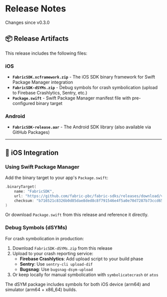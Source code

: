 # Release Notes

Changes since v0.3.0


## 📦 Release Artifacts

This release includes the following files:

### iOS
- **`FabricSDK.xcframework.zip`** - The iOS SDK binary framework for Swift Package Manager integration
- **`FabricSDK-dSYMs.zip`** - Debug symbols for crash symbolication (upload to Firebase Crashlytics, Sentry, etc.)
- **`Package.swift`** - Swift Package Manager manifest file with pre-configured binary target

### Android
- **`FabricSDK-release.aar`** - The Android SDK library (also available via GitHub Packages)

---

## 🍎 iOS Integration

### Using Swift Package Manager

Add the binary target to your app's `Package.swift`:

```swift
.binaryTarget(
    name: "FabricSDK",
    url: "https://github.com/fabric-pbc/fabric-sdks/releases/download/v0.3.0/FabricSDK.xcframework.zip",
    checksum: "b716521c8326b0d85dae8ded8c8f791546e4f5a0e70d7287b73ccd6584caddd3"
)
```

Or download `Package.swift` from this release and reference it directly.

### Debug Symbols (dSYMs)

For crash symbolication in production:

1. Download `FabricSDK-dSYMs.zip` from this release
2. Upload to your crash reporting service:
   - **Firebase Crashlytics**: Add upload script to your build phase
   - **Sentry**: Use `sentry-cli upload-dif`
   - **Bugsnag**: Use `bugsnag-dsym-upload`
3. Or keep locally for manual symbolication with `symbolicatecrash` or `atos`

The dSYM package includes symbols for both iOS device (arm64) and simulator (arm64 + x86_64) builds.
